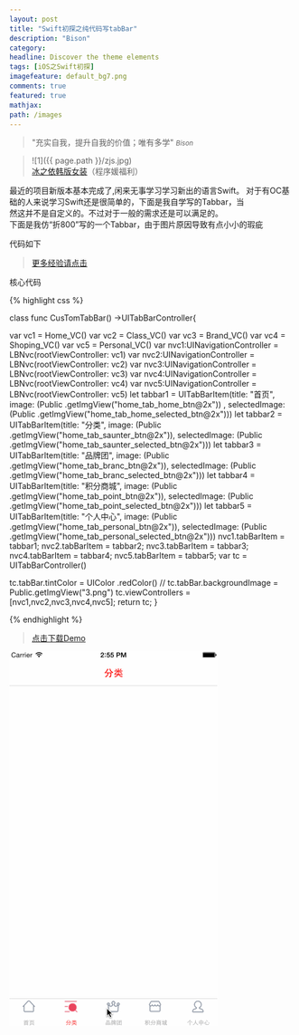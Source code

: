 ```yaml
---
layout: post
title: "Swift初探之纯代码写tabBar"
description: "Bison"
category: 
headline: Discover the theme elements
tags: [iOS之Swift初探]
imagefeature: default_bg7.png
comments: true
featured: true
mathjax: 
path: /images
---
```


>&quot;充实自我，提升自我的价值；唯有多学&quot;
><small><cite title="Plato">Bison</cite></small>

>![1]({{ page.path }}/zjs.jpg)<br>
>[冰之依韩版女装](http://allluckly.taobao.com/)（程序媛福利）

最近的项目新版本基本完成了,闲来无事学习学习新出的语言Swift。
对于有OC基础的人来说学习Swift还是很简单的，下面是我自学写的Tabbar，当<br>
然这并不是自定义的。不过对于一般的需求还是可以满足的。<br>
下面是我仿“折800”写的一个Tabbar，由于图片原因导致有点小小的瑕疵<br>

代码如下<br>

 > [更多经验请点击](http://allluckly.cf/) 

核心代码


{% highlight css %}

class func CusTomTabBar() ->UITabBarController{

var vc1 = Home_VC()
var vc2 = Class_VC()
var vc3 = Brand_VC()
var vc4 = Shoping_VC()
var vc5 = Personal_VC()
var nvc1:UINavigationController = LBNvc(rootViewController: vc1)
var nvc2:UINavigationController = LBNvc(rootViewController: vc2)
var nvc3:UINavigationController = LBNvc(rootViewController: vc3)
var nvc4:UINavigationController = LBNvc(rootViewController: vc4)
var nvc5:UINavigationController = LBNvc(rootViewController: vc5)
let tabbar1 = UITabBarItem(title: "首页", image: (Public .getImgView("home_tab_home_btn@2x")) , selectedImage: (Public .getImgView("home_tab_home_selected_btn@2x")))
let tabbar2 = UITabBarItem(title: "分类", image: (Public .getImgView("home_tab_saunter_btn@2x")), selectedImage: (Public .getImgView("home_tab_saunter_selected_btn@2x")))
let tabbar3 = UITabBarItem(title: "品牌团", image: (Public .getImgView("home_tab_branc_btn@2x")), selectedImage: (Public .getImgView("home_tab_branc_selected_btn@2x")))
let tabbar4 = UITabBarItem(title: "积分商城", image: (Public .getImgView("home_tab_point_btn@2x")), selectedImage: (Public .getImgView("home_tab_point_selected_btn@2x")))
let tabbar5 = UITabBarItem(title: "个人中心", image: (Public .getImgView("home_tab_personal_btn@2x")), selectedImage: (Public .getImgView("home_tab_personal_selected_btn@2x")))
nvc1.tabBarItem = tabbar1;
nvc2.tabBarItem = tabbar2;
nvc3.tabBarItem = tabbar3;
nvc4.tabBarItem = tabbar4;
nvc5.tabBarItem = tabbar5;
var tc = UITabBarController()

tc.tabBar.tintColor = UIColor .redColor()
//        tc.tabBar.backgroundImage = Public.getImgView("3.png")
tc.viewControllers = [nvc1,nvc2,nvc3,nvc4,nvc5];
return tc;
}
 


{% endhighlight %}


> [点击下载Demo](https://github.com/AllLuckly/LBSwift_TabBar) <br>

![(LBSwift_TabBar)](https://github.com/AllLuckly/LBSwift_TabBar/blob/master/123.gif?raw=true)

